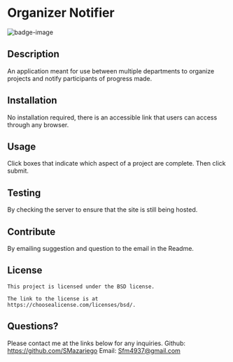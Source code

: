 # Organizer Notifier
  ![badge-image](https://img.shields.io/static/v1?label=license&message=BSD&color=green)
## Description
An application meant for use between multiple departments to organize projects and notify participants of progress made.
## Installation
No installation required, there is an accessible link that users can access through any browser.
## Usage
Click boxes that indicate which aspect of a project are complete. Then click submit.
## Testing
By checking the server to ensure that the site is still being hosted.
## Contribute
By emailing suggestion and question to the email in the Readme.
## License
    
    This project is licensed under the BSD license.
    
    The link to the license is at https://choosealicense.com/licenses/bsd/.
    
## Questions?
Please contact me at the links below for any inquiries.
Github: https://github.com/SMazariego
Email: Sfm4937@gmail.com
